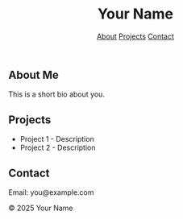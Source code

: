 <!DOCTYPE html>
<html lang="en">
<head>
  <meta charset="UTF-8">
  <meta name="viewport" content="width=device-width, initial-scale=1.0">
  <title>My Portfolio</title>
  <link rel="stylesheet" href="style.css">
</head>
<body>
  <header>
    <h1>Your Name</h1>
    <nav>
      <a href="#about">About</a>
      <a href="#projects">Projects</a>
      <a href="#contact">Contact</a>
    </nav>
  </header>

  <section id="about">
    <h2>About Me</h2>
    <p>This is a short bio about you.</p>
  </section>

  <section id="projects">
    <h2>Projects</h2>
    <ul>
      <li>Project 1 - Description</li>
      <li>Project 2 - Description</li>
    </ul>
  </section>

  <section id="contact">
    <h2>Contact</h2>
    <p>Email: you@example.com</p>
  </section>

  <footer>
    <p>&copy; 2025 Your Name</p>
  </footer>
</body>
</html>
